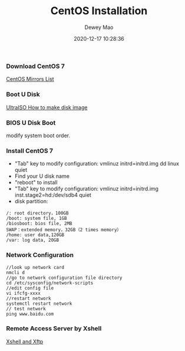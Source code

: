 ﻿--- 
layout: post 
title: "CentOS Installation" 
date: 2020-12-17 10:28:36 
author: Dewey Mao 
categories: Server 
--- 
### Download CentOS 7
<a href="http://isoredirect.centos.org/centos/7/isos/x86_64/" target="_blank"> CentOS Mirrors List</a>

### Boot U Disk
<a href="https://cn.ultraiso.net/" target="_blank"> UltraISO </a>
<a href="https://cn.ultraiso.net/jiaocheng/zhi-zuo-cd-iso.html" target="_blank"> How to make disk image </a>

### BIOS U Disk Boot
modify system boot order.

### Install CentOS 7
- "Tab" key to modify configuration: vmlinuz initrd=initrd.img dd linux quiet
- Find your U disk name
- "reboot" to install
- "Tab" key to modify configuration: vmlinuz initrd=initrd.img inst.stage2=hd:/dev/sdb4 quiet
- disk partition:
```
/: root directory，100GB
/boot: system file, 1GB
/biosboot: bios file, 2MB
SWAP：extended memory，32GB（2 times memory）
/home: user data,120GB
/var: log data, 20GB
```
       
### Network Configuration
```
//look up network card
nmcli d 
//go to network configuration file directory
cd /etc/sysconfig/network-scripts
//edit config file
vi ifcfg-xxxx
//restart network
systemctl restart network
// test network
ping www.baidu.com 

```
### Remote Access Server by Xshell
<a href="https://www.netsarang.com/zh/xshell/" target="_blank"> Xshell and Xftp </a>

